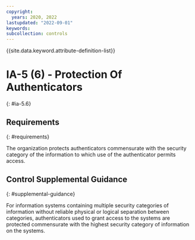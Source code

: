 ```yaml
---
copyright:
  years: 2020, 2022
lastupdated: "2022-09-01"
keywords: 
subcollection: controls
---
```



{{site.data.keyword.attribute-definition-list}}


# IA-5 (6) - Protection Of Authenticators
{: #ia-5.6}

## Requirements
{: #requirements}

The organization protects authenticators commensurate with the security category of the information to which use of the authenticator permits access.

## Control Supplemental Guidance
{: #supplemental-guidance}

For information systems containing multiple security categories of information without reliable physical or logical separation between categories, authenticators used to grant access to the systems are protected commensurate with the highest security category of information on the systems.
